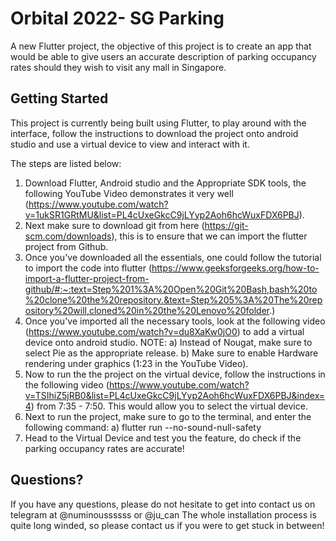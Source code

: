 # Orbital 2022- SG Parking

A new Flutter project, the objective of this project is to create an app that would be able to give users an accurate description of parking occupancy rates
should they wish to visit any mall in Singapore.

## Getting Started

This project is currently being built using Flutter, to play around with the interface, follow the instructions to download the project onto android studio and use a virtual device to view and interact with it.

The steps are listed below:
1. Download Flutter, Android studio and the Appropriate SDK tools, the following YouTube Video demonstrates it very well (https://www.youtube.com/watch?v=1ukSR1GRtMU&list=PL4cUxeGkcC9jLYyp2Aoh6hcWuxFDX6PBJ).
2. Next make sure to download git from here (https://git-scm.com/downloads), this is to ensure that we can import the flutter project from Github.
3. Once you've downloaded all the essentials, one could follow the tutorial to import the code into flutter (https://www.geeksforgeeks.org/how-to-import-a-flutter-project-from-github/#:~:text=Step%201%3A%20Open%20Git%20Bash,bash%20to%20clone%20the%20repository.&text=Step%205%3A%20The%20repository%20will,cloned%20in%20the%20Lenovo%20folder.)
4. Once you've imported all the necessary tools, look at the following video (https://www.youtube.com/watch?v=du8XaKw0jO0) to add a virtual device onto android studio. NOTE:
          a) Instead of Nougat, make sure to select Pie as the appropriate release.
          b) Make sure to enable Hardware rendering under graphics (1:23 in the YouTube Video).
5. Now to run the the project on the virtual device, follow the instructions in the following video (https://www.youtube.com/watch?v=TSIhiZ5jRB0&list=PL4cUxeGkcC9jLYyp2Aoh6hcWuxFDX6PBJ&index=4) from 7:35 - 7:50. This would allow you to select the virtual device.
6. Next to run the project, make sure to go to the terminal, and enter the following command:
        a) flutter run --no-sound-null-safety
7. Head to the Virtual Device and test you the feature, do check if the parking occupancy rates are accurate!

## Questions?
If you have any questions, please do not hesitate to get into contact us on telegram at @numinoussssss or @ju_can
The whole installation process is quite long winded, so please contact us if you were to get stuck in between!
